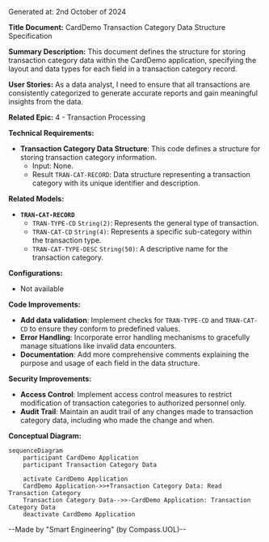 Generated at: 2nd October of 2024

**Title Document:** CardDemo Transaction Category Data Structure Specification

**Summary Description:**
This document defines the structure for storing transaction category data within the CardDemo application, specifying the layout and data types for each field in a transaction category record.

**User Stories:**
As a data analyst, I need to ensure that all transactions are consistently categorized to generate accurate reports and gain meaningful insights from the data.

**Related Epic:**
4 - Transaction Processing

**Technical Requirements:**

- **Transaction Category Data Structure**: This code defines a structure for storing transaction category information.
  - Input: None.
  - Result `TRAN-CAT-RECORD`: Data structure representing a transaction category with its unique identifier and description.

**Related Models:**

- **`TRAN-CAT-RECORD`**
  - `TRAN-TYPE-CD` `String(2)`: Represents the general type of transaction.
  - `TRAN-CAT-CD` `String(4)`: Represents a specific sub-category within the transaction type.
  - `TRAN-CAT-TYPE-DESC` `String(50)`: A descriptive name for the transaction category.

**Configurations:**

- Not available

**Code Improvements:**
- **Add data validation**: Implement checks for `TRAN-TYPE-CD` and `TRAN-CAT-CD` to ensure they conform to predefined values.
- **Error Handling**: Incorporate error handling mechanisms to gracefully manage situations like invalid data encounters.
- **Documentation**: Add more comprehensive comments explaining the purpose and usage of each field in the data structure.

**Security Improvements:**
- **Access Control**: Implement access control measures to restrict modification of transaction categories to authorized personnel only.
- **Audit Trail**: Maintain an audit trail of any changes made to transaction category data, including who made the change and when.

**Conceptual Diagram:**

```mermaid
sequenceDiagram
    participant CardDemo Application
    participant Transaction Category Data

    activate CardDemo Application
    CardDemo Application->>+Transaction Category Data: Read Transaction Category
    Transaction Category Data-->>-CardDemo Application: Transaction Category Data
    deactivate CardDemo Application
```

--Made by "Smart Engineering" (by Compass.UOL)--